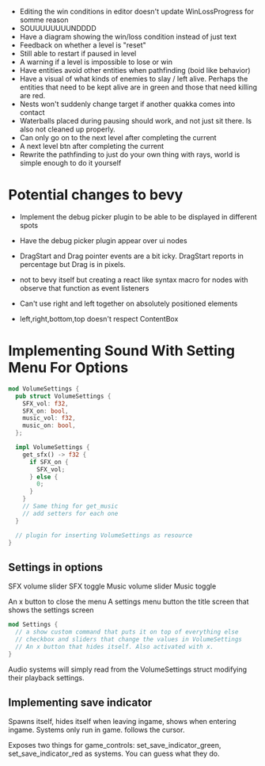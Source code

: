- Editing the win conditions in editor doesn't update WinLossProgress for somme reason
- SOUUUUUUUUNDDDD
- Have a diagram showing the win/loss condition instead of just text
- Feedback on whether a level is "reset"
- Still able to restart if paused in level
- A warning if a level is impossible to lose or win
- Have entities avoid other entities when pathfinding (boid like behavior)
- Have a visual of what kinds of enemies to slay / left alive. Perhaps the entities that need to be kept alive are in green and those that need killing are red.
- Nests won't suddenly change target if another quakka comes into contact
- Waterballs placed during pausing should work, and not just sit there. Is also not cleaned up properly.
- Can only go on to the next level after completing the current
- A next level btn after completing the current
- Rewrite the pathfinding to just do your own thing with rays, world is simple enough to do it yourself

# Potential changes to bevy
- Implement the debug picker plugin to be able to be displayed in different spots
- Have the debug picker plugin appear over ui nodes
- DragStart and Drag pointer events are a bit icky. DragStart reports in percentage but Drag is in pixels.

- not to bevy itself but creating a react like syntax macro for nodes with observe that function as event listeners
- Can't use right and left together on absolutely positioned elements
- left,right,bottom,top doesn't respect ContentBox

# Implementing Sound With Setting Menu For Options

```rust
mod VolumeSettings {
  pub struct VolumeSettings {
    SFX_vol: f32,
    SFX_on: bool,
    music_vol: f32,
    music_on: bool,
  };

  impl VolumeSettings {
    get_sfx() -> f32 {
      if SFX_on {
        SFX_vol;
      } else {
        0;
      }
    }
    // Same thing for get_music
    // add setters for each one
  }

  // plugin for inserting VolumeSettings as resource
}
```


## Settings in options

SFX volume slider
SFX toggle
Music volume slider
Music toggle

An x button to close the menu
A settings menu button the title screen that shows the settings screen

```rust
mod Settings {
  // a show custom command that puts it on top of everything else
  // checkbox and sliders that change the values in VolumeSettings
  // An x button that hides itself. Also activated with x.
}

```

Audio systems will simply read from the VolumeSettings struct modifying their playback settings.

## Implementing save indicator

Spawns itself, hides itself when leaving ingame, shows when entering ingame. Systems only run in game. follows the cursor.

Exposes two things for game_controls: set_save_indicator_green, set_save_indicator_red as systems. You can guess what they do.
